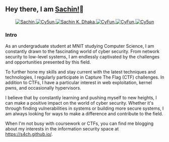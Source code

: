 ## Hey there, I am  [Sachin<CyFu>!](https://linkedin.com/in/sachinkumardhaka)👋
  
  <p align="center">
  <a href="https://hachyderm.io/@cyfun" target="blank">
    <img align="center" src="https://img.shields.io/badge/Mastodon-6364FF?style=for-the-badge&logo=Mastodon&logoColor=white" alt="Sachin" />
  </a>
  <a href="https://twitter.com/cy5un" target="blank">
    <img align="center" src="https://img.shields.io/badge/-Twitter-1DA1F2?style=for-the-badge&logo=twitter&logoColor=white" alt="Cy5un" />
  </a>
  <a href="https://linkedin.com/in/sachinkumardhaka" target="blank">
    <img align="center" src="https://img.shields.io/badge/-LinkedIn-2867B2?style=for-the-badge&logo=Linkedin&logoColor=white" alt="Sachin K. Dhaka" />
  </a>
  <a href="https://discord.com/users/346443596641075200" target="blank">
    <img align="center" src="https://img.shields.io/badge/Discord-5865F2?style=for-the-badge&logo=discord&logoColor=white" alt="CyFun" />
  </a>
  <a href="https://tryhackme.com/p/Skthehacker" target="blank">
    <img align="center" src="https://img.shields.io/badge/TryHackMe-212C42.svg?style=for-the-badge&logo=TryHackMe&logoColor=white" alt="CyFun" />
  </a>
  <a href="https://app.hackthebox.com/profile/617382" target="blank">
    <img align="center" src="https://img.shields.io/badge/HackTheBox-111927?style=for-the-badge&logo=Hack%20The%20Box&logoColor=9FEF00" alt="Cy5un" />
  </a>
</p>


  ### Intro
  As an undergraduate student at MNIT studying Computer Science, I am constantly drawn to the fascinating world of cyber security. From network security to low-level
  systems, I am endlessly captivated by the challenges and opportunities presented by this field.
  
  To further hone my skills and stay current with the latest techniques and technologies, I regularly participate in Capture The Flag (CTF) challenges. In addition to CTFs,
  I have a particular interest in web exploitation, kernel pwns, and occasionally hypervisors.
    
  I believe that by constantly learning and pushing myself to new heights, I can make a positive impact on the world of cyber security. Whether it's through finding
  vulnerabilities in systems or building more secure systems, I am always looking for ways to make a difference and contribute to the field.
  
  When I'm not busy with coursework or CTFs, you can find me blogging about my interests in the information security space at https://s4ch.github.io/.
  




